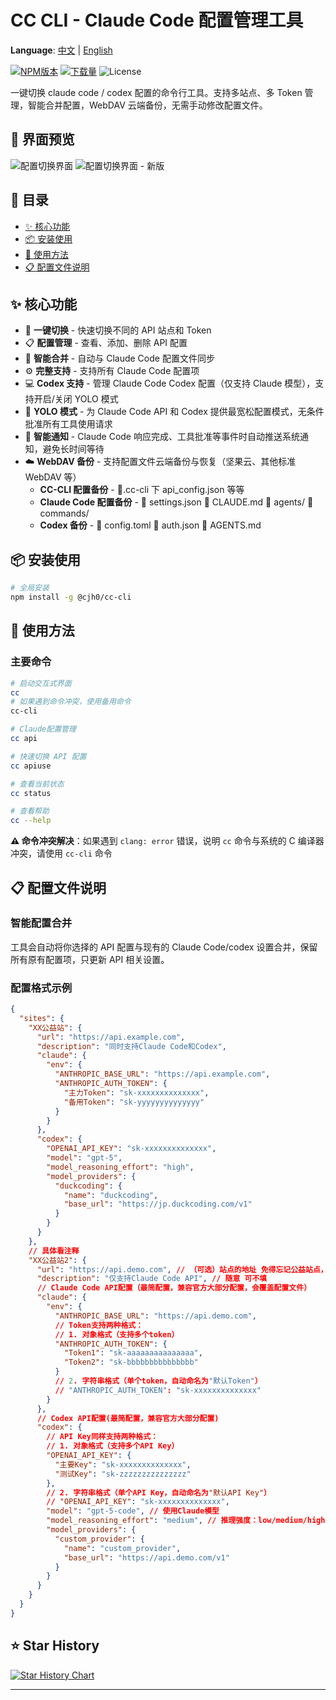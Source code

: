 # CC CLI - Claude Code 配置管理工具

**Language**: [中文](README.md) | [English](README_EN.md)

[![NPM版本](https://img.shields.io/npm/v/@cjh0/cc-cli.svg)](https://www.npmjs.com/package/@cjh0/cc-cli)
[![下载量](https://img.shields.io/npm/dm/@cjh0/cc-cli.svg)](https://www.npmjs.com/package/@cjh0/cc-cli)
![License](https://img.shields.io/badge/license-MIT-green.svg)

一键切换 claude code / codex 配置的命令行工具。支持多站点、多 Token 管理，智能合并配置，WebDAV 云端备份，无需手动修改配置文件。

## 📸 界面预览

![配置切换界面](https://qm-cloud.oss-cn-chengdu.aliyuncs.com/test/otherType/github/image.png)
![配置切换界面 - 新版](https://qm-cloud.oss-cn-chengdu.aliyuncs.com/test/otherType/PixPin_2025-10-28_08-34-10.png)

## 📑 目录

- [✨ 核心功能](#-核心功能)
- [📦 安装使用](#-安装使用)
- [🚀 使用方法](#-使用方法)
- [📋 配置文件说明](#-配置文件说明)

## ✨ 核心功能

- 🔄 **一键切换** - 快速切换不同的 API 站点和 Token
- 📋 **配置管理** - 查看、添加、删除 API 配置
- 🔗 **智能合并** - 自动与 Claude Code 配置文件同步
- ⚙️ **完整支持** - 支持所有 Claude Code 配置项
- 💻 **Codex 支持** - 管理 Claude Code Codex 配置（仅支持 Claude 模型），支持开启/关闭 YOLO 模式
- 🚀 **YOLO 模式** - 为 Claude Code API 和 Codex 提供最宽松配置模式，无条件批准所有工具使用请求
- 🔔 **智能通知** - Claude Code 响应完成、工具批准等事件时自动推送系统通知，避免长时间等待
- ☁️ **WebDAV 备份** - 支持配置文件云端备份与恢复（坚果云、其他标准 WebDAV 等）
  - **CC-CLI 配置备份** - 📁.cc-cli 下 api_config.json 等等
  - **Claude Code 配置备份** - 📄 settings.json 📄 CLAUDE.md 📁 agents/ 📁 commands/
  - **Codex 备份** - 📄 config.toml 📄 auth.json 📄 AGENTS.md

## 📦 安装使用

```bash
# 全局安装
npm install -g @cjh0/cc-cli
```

## 🚀 使用方法

### 主要命令

```bash
# 启动交互式界面
cc
# 如果遇到命令冲突，使用备用命令
cc-cli

# Claude配置管理
cc api

# 快速切换 API 配置
cc apiuse

# 查看当前状态
cc status

# 查看帮助
cc --help
```

**⚠️ 命令冲突解决**：如果遇到 `clang: error` 错误，说明 `cc` 命令与系统的 C 编译器冲突，请使用 `cc-cli` 命令

## 📋 配置文件说明

### 智能配置合并

工具会自动将你选择的 API 配置与现有的 Claude Code/codex 设置合并，保留所有原有配置项，只更新 API 相关设置。

### 配置格式示例

```json
{
  "sites": {
    "XX公益站": {
      "url": "https://api.example.com",
      "description": "同时支持Claude Code和Codex",
      "claude": {
        "env": {
          "ANTHROPIC_BASE_URL": "https://api.example.com",
          "ANTHROPIC_AUTH_TOKEN": {
            "主力Token": "sk-xxxxxxxxxxxxxx",
            "备用Token": "sk-yyyyyyyyyyyyyy"
          }
        }
      },
      "codex": {
        "OPENAI_API_KEY": "sk-xxxxxxxxxxxxxx",
        "model": "gpt-5",
        "model_reasoning_effort": "high",
        "model_providers": {
          "duckcoding": {
            "name": "duckcoding",
            "base_url": "https://jp.duckcoding.com/v1"
          }
        }
      }
    },
    // 具体看注释
    "XX公益站2": {
      "url": "https://api.demo.com", // （可选）站点的地址 免得忘记公益站点，后期会支持一键打开
      "description": "仅支持Claude Code API", // 随意 可不填
      // Claude Code API配置（最简配置，兼容官方大部分配置，会覆盖配置文件）
      "claude": {
        "env": {
          "ANTHROPIC_BASE_URL": "https://api.demo.com",
          // Token支持两种格式：
          // 1. 对象格式（支持多个token）
          "ANTHROPIC_AUTH_TOKEN": {
            "Token1": "sk-aaaaaaaaaaaaaaa",
            "Token2": "sk-bbbbbbbbbbbbbbb"
          }
          // 2. 字符串格式（单个token，自动命名为"默认Token"）
          // "ANTHROPIC_AUTH_TOKEN": "sk-xxxxxxxxxxxxxx"
        }
      },
      // Codex API配置(最简配置，兼容官方大部分配置)
      "codex": {
        // API Key同样支持两种格式：
        // 1. 对象格式（支持多个API Key）
        "OPENAI_API_KEY": {
          "主要Key": "sk-xxxxxxxxxxxxxx",
          "测试Key": "sk-zzzzzzzzzzzzzzz"
        },
        // 2. 字符串格式（单个API Key，自动命名为"默认API Key"）
        // "OPENAI_API_KEY": "sk-xxxxxxxxxxxxxx",
        "model": "gpt-5-code", // 使用Claude模型
        "model_reasoning_effort": "medium", // 推理强度：low/medium/high
        "model_providers": {
          "custom_provider": {
            "name": "custom_provider",
            "base_url": "https://api.demo.com/v1"
          }
        }
      }
    }
  }
}
```

## ⭐ Star History

[![Star History Chart](https://api.star-history.com/svg?repos=cjh-store/cc&type=Date)](https://star-history.com/#cjh-store/cc&Date)

---
